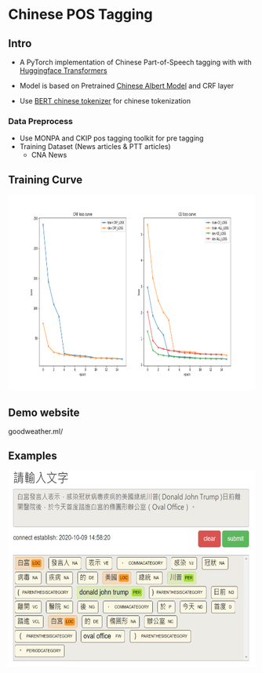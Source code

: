 # Chinese POS Tagging

## Intro

- A PyTorch implementation of Chinese Part-of-Speech tagging with with [Huggingface Transformers](https://github.com/huggingface/transformers)


- Model is based on Pretrained [Chinese Albert Model](https://github.com/brightmart/albert_zh) and CRF layer

- Use [BERT chinese tokenizer](https://github.com/google-research/bert) for chinese tokenization 

### Data Preprocess
- Use MONPA and CKIP pos tagging toolkit for pre tagging
- Training Dataset (News articles & PTT articles) 
    - CNA News

## Training Curve

<p align="center">
<img src="/README/loss.png" height="400">
</p>



## Demo website

goodweather.ml/



## Examples

<p align="center">
<img src="/README/example_1.png" height="400">
</p>